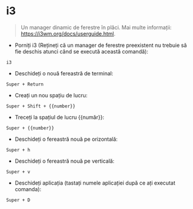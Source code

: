 # i3

> Un manager dinamic de ferestre în plăci.
> Mai multe informații: <https://i3wm.org/docs/userguide.html>.

- Porniți i3 (Rețineți că un manager de ferestre preexistent nu trebuie să fie deschis atunci când se execută această comandă):

`i3`

- Deschideți o nouă fereastră de terminal:

`Super + Return`

- Creați un nou spațiu de lucru:

`Super + Shift + {{number}}`

- Treceți la spațiul de lucru {{număr}}:

`Super + {{number}}`

- Deschideți o fereastră nouă pe orizontală:

`Super + h`

- Deschideți o fereastră nouă pe verticală:

`Super + v`

- Deschideți aplicația (tastați numele aplicației după ce ați executat comanda):

`Super + D`

